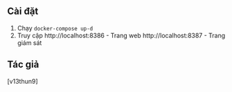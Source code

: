 ## Cài đặt
1. Chạy `docker-compose up-d`
2. Truy cập http://localhost:8386 - Trang web
            http://localhost:8387 - Trang giám sát

## Tác giả
[v13thun9]
